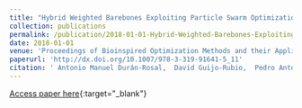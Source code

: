 ```yaml
---
title: "Hybrid Weighted Barebones Exploiting Particle Swarm Optimization Algorithm for Time Series Representation"
collection: publications
permalink: /publication/2018-01-01-Hybrid-Weighted-Barebones-Exploiting-Particle-Swarm-Optimization-Algorithm-for-Time-Series-Representation
date: 2018-01-01
venue: 'Proceedings of Bioinspired Optimization Methods and their Applications (BIOMA2018)'
paperurl: 'http://dx.doi.org/10.1007/978-3-319-91641-5_11'
citation: ' Antonio Manuel Durán-Rosal,  David Guijo-Rubio,  Pedro Antonio Gutiérrez,  César Hervás-Martínez, &quot;Hybrid Weighted Barebones Exploiting Particle Swarm Optimization Algorithm for Time Series Representation.&quot; Proceedings of Bioinspired Optimization Methods and their Applications (BIOMA2018), Vol. 10835, 2018, pp. 126--137.'
---
```

[Access paper here](http://dx.doi.org/10.1007/978-3-319-91641-5_11){:target="_blank"}
